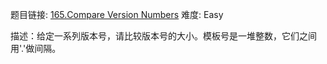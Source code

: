 题目链接: [165.Compare Version Numbers][1]
难度: Easy

描述：给定一系列版本号，请比较版本号的大小。模板号是一堆整数，它们之间用'.'做间隔。

[1]: https://leetcode.com/problems/compare-version-numbers/